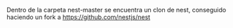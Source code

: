 Dentro de la carpeta nest-master se encuentra un clon de nest, conseguido haciendo un fork a https://github.com/nestjs/nest 

